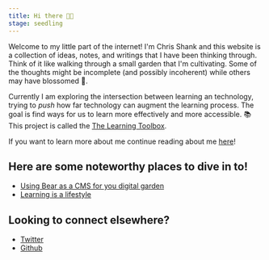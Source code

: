```yaml
---
title: Hi there 👋🏼
stage: seedling
---
```


Welcome to my little part of the internet! I'm Chris Shank and this website is a collection of ideas, notes, and writings that I have been thinking through. Think of it like walking through a small garden that I'm cultivating. Some of the thoughts might be incomplete (and possibly incoherent) while others may have blossomed 🌺.

Currently I am exploring the intersection between learning an technology, trying to _push_ how far technology can augment the learning process. The goal is find ways for us to learn more effectively and more accessible. 📚 This project is called the [The Learning Toolbox](https://learningtoolbox.io).

If you want to learn more about me continue reading about me [here](/about)!

## Here are some noteworthy places to dive in to!

- [Using Bear as a CMS for you digital garden](/notes/using-bear-as-a-cms-for-your-digital-garden)
- [Learning is a lifestyle](/notes/learning-is-a-lifestyle)

## Looking to connect elsewhere?

- [Twitter](https://twitter.com/chrisshank23)
- [Github](https://github.com/ChrisShank)
